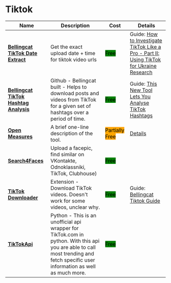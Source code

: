 # Tiktok

| Name | Description | Cost | Details |
| --- | --- | --- | --- |
| [**Bellingcat TikTok Date Extract**](https://bellingcat.github.io/tiktok-timestamp) | Get the exact upload date + time for tiktok video urls | <mark style="background-color:green;">Free</mark> | Guide: [How to Investigate TikTok Like a Pro - Part II: Using TikTok for Ukraine Research](https://www.bellingcat.com/resources/how-tos/2022/11/02/how-to-investigate-tiktok-using-tiktok-ukraine-research/)  |
| [**Bellingcat TikTok Hashtag Analysis**](https://github.com/bellingcat/tiktok-hashtag-analysis) | Github - Bellingcat built - Helps to download posts and videos from TikTok for a given set of hashtags over a period of time. | <mark style="background-color:green;">Free</mark> | Guide: [This New Tool Lets You Analyse TikTok Hashtags](https://www.bellingcat.com/resources/how-tos/2022/05/11/this-new-tool-lets-you-analyse-tiktok-hashtags/)                                              |
| [**Open Measures**](https://openmeasures.io/) | A brief one-line description of the tool. | <mark style="background-color:orange;">Partially Free</mark> | [Details](../../tools/open-measures/README.md) |
| [**Search4Faces**](https://search4faces.com) | Upload a facepic, find similar on VKontakte, Odnoklassniki, TikTok, Clubhouse) | <mark style="background-color:green;">Free</mark> |  |
| [**TikTok Downloader**](https://chrome.google.com/webstore/detail/tiktok-downloader/blbckhiepgpniilpmlionnkjoeehhgao) | Extension - Download TikTok videos. Doesn't work for some videos, unclear why. | <mark style="background-color:green;">Free</mark> | Guide: [Bellingcat Tiktok Guide](https://www.bellingcat.com/resources/2020/05/25/investigate-tiktok-like-a-pro/)                                                                                              |
| [**TikTokApi**](https://pypi.org/project/TikTokApi) | Python - This is an unofficial api wrapper for TikTok.com in python. With this api you are able to call most trending and fetch specific user information as well as much more. | <mark style="background-color:green;">Free</mark> |  |